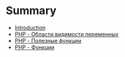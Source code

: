 # Summary

* [Introduction](README.md)
* [PHP - Области видимости переменных](oblasti-vidimosti-peremennih.md)
* [PHP - Полезные функции](poleznie-funktsii.md)
* [PHP - Функции](php-funktsii.md)

